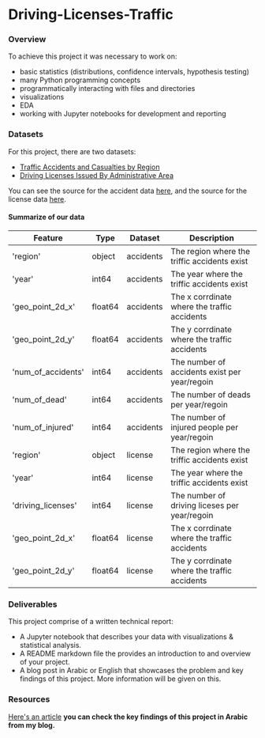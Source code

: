 # Driving-Licenses-Traffic





### Overview

To achieve this project it was necessary to work on:

- basic statistics (distributions, confidence intervals, hypothesis testing)
- many Python programming concepts
- programmatically interacting with files and directories
- visualizations
- EDA
- working with Jupyter notebooks for development and reporting


### Datasets

For this project, there are two datasets:

- [Traffic Accidents and Casualties by Region](/data/saudi-arabia-traffic-accidents-and-casualties-injured-dead-2008.csv)
- [Driving Licenses Issued By Administrative Area](/data/saudi-arabia-driving-licenses-issued-in-the-kingdom-2004-2008.csv)

You can see the source for the accident data [here](https://datasource.kapsarc.org/explore/dataset/saudi-arabia-traffic-accidents-and-casualties-injured-dead-2008/), and the source for the license data [here](https://datasource.kapsarc.org/explore/dataset/saudi-arabia-traffic-accidents-and-casualties-injured-dead-2008/). 


#### Summarize of our data

| Feature | Type | Dataset | Description |
| --- | --- | --- | --- |
| 'region' | object | accidents | The region where the triffic accidents exist|
| 'year' | int64 | accidents | The year where the triffic accidents exist|
| 'geo_point_2d_x' | float64 | accidents | The x corrdinate where the traffic accidents|
| 'geo_point_2d_y' | float64 | accidents | The y corrdinate where the traffic accidents|
| 'num_of_accidents' | int64 | accidents | The number of accidents exist per year/regoin|
| 'num_of_dead' | int64 | accidents | The number of deads per year/regoin|
| 'num_of_injured' | int64 | accidents | The number of injured people per year/regoin|
| 'region' | object | license | The region where the triffic accidents exist|
| 'year' | int64 | license | The year where the triffic accidents exist|
| 'driving_licenses' | int64 | license |The number of driving liceses per year/regoin|
| 'geo_point_2d_x' | float64 | license | The x corrdinate where the traffic accidents|
| 'geo_point_2d_y' | float64 | license | The y corrdinate where the traffic accidents|


### Deliverables

This project comprise of a written technical report:
- A Jupyter notebook that describes your data with visualizations & statistical analysis.
- A README markdown file the provides an introduction to and overview of your project.
- A blog post in Arabic or English that showcases the problem and key findings of this project. More information will be given on this.

### Resources

[Here's an article](fatimahaloqayli.blogspot.com)  **you can check the key findings of this project in Arabic from my blog.**







